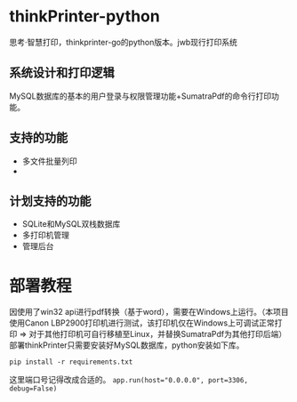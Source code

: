 # thinkPrinter-python
思考·智慧打印，thinkprinter-go的python版本。jwb现行打印系统

## 系统设计和打印逻辑

MySQL数据库的基本的用户登录与权限管理功能+SumatraPdf的命令行打印功能。

## 支持的功能

 - 多文件批量列印
 - 
## 计划支持的功能
 - SQLite和MySQL双栈数据库
 - 多打印机管理
 - 管理后台


# 部署教程

因使用了win32 api进行pdf转换（基于word），需要在Windows上运行。（本项目使用Canon LBP2900打印机进行测试，该打印机仅在Windows上可调试正常打印 => 对于其他打印机可自行移植至Linux，并替换SumatraPdf为其他打印后端）部署thinkPrinter只需要安装好MySQL数据库，python安装如下库。

```pip install -r requirements.txt```

这里端口号记得改成合适的。
```app.run(host="0.0.0.0", port=3306, debug=False)```
